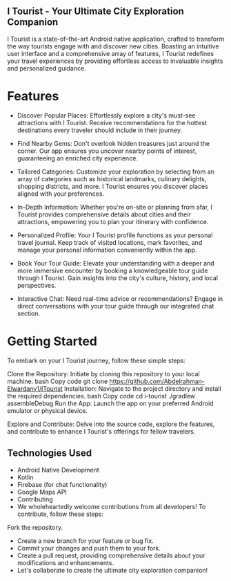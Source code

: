 ## I Tourist - Your Ultimate City Exploration Companion

I Tourist is a state-of-the-art Android native application, crafted to transform the way tourists engage with and discover new cities. Boasting an intuitive user interface and a comprehensive array of features, I Tourist redefines your travel experiences by providing effortless access to invaluable insights and personalized guidance.

# Features
- Discover Popular Places: Effortlessly explore a city's must-see attractions with I Tourist. Receive recommendations for the hottest destinations every traveler should include in their journey.

- Find Nearby Gems: Don't overlook hidden treasures just around the corner. Our app ensures you uncover nearby points of interest, guaranteeing an enriched city experience.

- Tailored Categories: Customize your exploration by selecting from an array of categories such as historical landmarks, culinary delights, shopping districts, and more. I Tourist ensures you discover places aligned with your preferences.

- In-Depth Information: Whether you're on-site or planning from afar, I Tourist provides comprehensive details about cities and their attractions, empowering you to plan your itinerary with confidence.

- Personalized Profile: Your I Tourist profile functions as your personal travel journal. Keep track of visited locations, mark favorites, and manage your personal information conveniently within the app.

- Book Your Tour Guide: Elevate your understanding with a deeper and more immersive encounter by booking a knowledgeable tour guide through I Tourist. Gain insights into the city's culture, history, and local perspectives.

- Interactive Chat: Need real-time advice or recommendations? Engage in direct conversations with your tour guide through our integrated chat section.

# Getting Started
To embark on your I Tourist journey, follow these simple steps:

Clone the Repository: Initiate by cloning this repository to your local machine.
bash
Copy code
git clone https://github.com/Abdelrahman-Elwardany1/ITourist
Installation: Navigate to the project directory and install the required dependencies.
bash
Copy code
cd i-tourist
./gradlew assembleDebug
Run the App: Launch the app on your preferred Android emulator or physical device.

Explore and Contribute: Delve into the source code, explore the features, and contribute to enhance I Tourist's offerings for fellow travelers.

## Technologies Used
- Android Native Development
- Kotlin
- Firebase (for chat functionality)
- Google Maps API
- Contributing
- We wholeheartedly welcome contributions from all developers! To contribute, follow these steps:

Fork the repository.
- Create a new branch for your feature or bug fix.
- Commit your changes and push them to your fork.
- Create a pull request, providing comprehensive details about your modifications and enhancements.
- Let's collaborate to create the ultimate city exploration companion!
